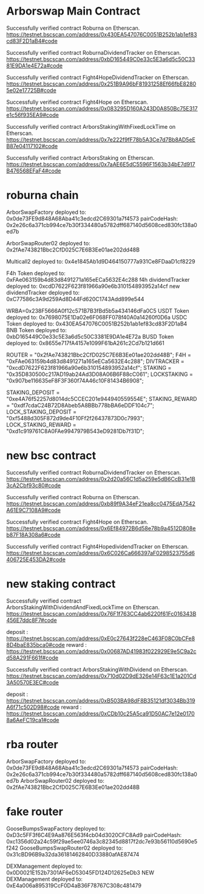 # Arborswap Main Contract

Successfully verified contract Roburna on Etherscan.
https://testnet.bscscan.com/address/0x430EA547076C0051B252b1ab1ef83cd83F2D1aB4#code

Successfully verified contract RoburnaDividendTracker on Etherscan.
https://testnet.bscscan.com/address/0xbD165449C0e33c5E3a6d5c50C3381E9DA1e4E72a#code

Successfully verified contract Fight4HopeDividendTracker on Etherscan.
https://testnet.bscscan.com/address/0x251B9A96bF81931258Ef66fbE82805e02e17725B#code

Successfully verified contract Fight4Hope on Etherscan.
https://testnet.bscscan.com/address/0x083295D160A243D0A850Bc75E317e1c56f935EA9#code

Successfully verified contract ArborsStakingWithFixedLockTime on Etherscan.
https://testnet.bscscan.com/address/0x7e222f9fF78b5A3Ce7d7Bb8AD5eEB87e04117102#code

Successfully verified contract ArborsStaking on Etherscan.
https://testnet.bscscan.com/address/0x7aAE6E5dC5596F1563b34bE7d917B476568EFaF4#code

# roburna chain

ArborSwapFactory deployed to: 0x0de73FE9d848A68Aba41c3edcd2C69301a7f4573
pairCodeHash: 0x2e26c6a371cb994ce7b30f334480a5782dff687140d5608ced830fc138a0ed7b

ArborSwapRouter02 deployed to: 0x2fAe743821Bbc2CfD025C7E6B3Ee01ae202dd48B

Multicall2 deployed to: 0x4e1845Ab1d9D464150777a931Ce8FDaaD1cf8229

F4h Token deployed to: 0xFAe063159b4d83d8491271a165eECa5632E4c288
f4h dividendTracker deployed to: 0xcdD7622F623f81966a90e6b310154893952a14cf
new dividendTracker deployed to: 0xC77586c3A9d259Ad8D44Fd620C1743Add899e544

WRBA=0x238F5666A0f12c571B7B3fBd5b5a434146dFa0C5
USDT Token deployed to: 0x7698075E1Da02e6F068FF078f40A0a14260f0D6a
USDC Token deployed to: 0x430EA547076C0051B252b1ab1ef83cd83F2D1aB4
BNB Token deployed to: 0xbD165449C0e33c5E3a6d5c50C3381E9DA1e4E72a
BUSD Token deployed to: 0x8655e717fA4157e1099F61bA261c2Cd7b121d661

ROUTER = "0x2fAe743821Bbc2CfD025C7E6B3Ee01ae202dd48B";
F4H = "0xFAe063159b4d83d8491271a165eECa5632E4c288";
DIVTRACKER = "0xcdD7622F623f81966a90e6b310154893952a14cf";
STAKING = "0x35D830500c217AD19ab24Ad3D08A06B6F88cC061";
LOCKSTAKING = "0x907be116635eF8F3F360f74A46c10F81434B6908";

STAKING_DEPOSIT = "0xe4A76f52257d8014dc5CCEC201e944940559554E";
STAKING_REWARD = "0xdf7cdaC24B72D8Abeb5A8BBb778bBA6eDDF104c7";
LOCK_STAKING_DEPOSIT = "0xf5488d305F872d9de4F10Ff2f26437873D0c7993";
LOCK_STAKING_REWARD = "0xd1c919761C8A0FAe9947979B543eD9281Db7f31D";

# new bsc contract

Successfully verified contract RoburnaDividendTracker on Etherscan.
https://testnet.bscscan.com/address/0x2d20a56C1d5a259e5dB6CcB31e1B3cA2Cbf93c80#code

Successfully verified contract Roburna on Etherscan.
https://testnet.bscscan.com/address/0xb89f9A34eF21ea8cc0475EdA7542A61E9C7108A9#code

Successfully verified contract Fight4Hope on Etherscan.
https://testnet.bscscan.com/address/0x6Ef84972B6d58e78b9a4512D808eb87F18A308a6#code

Successfully verified contract Fight4HopedividendTracker on Etherscan.
https://testnet.bscscan.com/address/0x6C026Ca666397aF0298523755d6406725E453DA2#code

# new staking contract

Successfully verified contract ArborsStakingWithDividendAndFixedLockTime on Etherscan.
https://testnet.bscscan.com/address/0x76F1f763CC4ab6220f61Fc016343B456E7ddc8F7#code

deposit : https://testnet.bscscan.com/address/0xE0c27643f228eC463F08C0bCFe88D4baE835bca0#code
reward : https://testnet.bscscan.com/address/0x00687AD41983f022929E9e5C9a2cd58A291F661f#code

Successfully verified contract ArborsStakingWithDividend on Etherscan.
https://testnet.bscscan.com/address/0x710d02D9dE326e14F63c1E1a201Cd3A50570E3EC#code

deposit : https://testnet.bscscan.com/address/0xB503BA98dF8B35121df3034Bb319A6f71c502D98#code
reward : https://testnet.bscscan.com/address/0xCDb10c25A5ca91D50AC7e12e01708a6AeFC19ca1#code

# rba router

ArborSwapFactory deployed to: 0x0de73FE9d848A68Aba41c3edcd2C69301a7f4573
pairCodeHash: 0x2e26c6a371cb994ce7b30f334480a5782dff687140d5608ced830fc138a0ed7b
ArborSwapRouter02 deployed to: 0x2fAe743821Bbc2CfD025C7E6B3Ee01ae202dd48B

# fake router

GooseBumpsSwapFactory deployed to: 0xD3c5FF3f6C4E9Aa876E563f4cb04d3020CFC8Ad9
pairCodeHash: 0xc1356d02a24c59f29ae5ee0746a3c82345d8817f2dc7e93b56110d5690e5f242
GooseBumpsSwapRouter02 deployed to: 0x31cBD96B9a32da36181462840D33880afAE87474

DEXManagement deployed to: 0x0D0021E152b7301AF6eD53045FD124D12625eDb3
NEW DEXManagement deployed to: 0xE4a006a895319CcF0D4aB36F78767C308c481479
